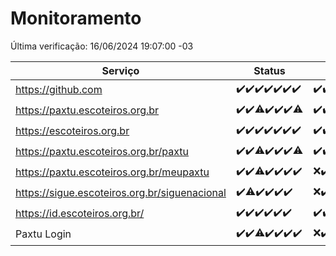 # Monitoramento

Última verificação: 16/06/2024 19:07:00 -03

|Serviço|Status|Últimas 24h|
|---|---|---|
|https://github.com|<span title="2024-06-09: OK=24">✔️</span><span title="2024-06-10: OK=25">✔️</span><span title="2024-06-11: OK=24">✔️</span><span title="2024-06-12: OK=24">✔️</span><span title="2024-06-13: OK=24">✔️</span><span title="2024-06-14: OK=24">✔️</span><span title="2024-06-15: OK=23">✔️</span>|<span title="15/06/2024 20:07:00 -03 : 200">✔️</span><span title="15/06/2024 21:36:00 -03 : 200">✔️</span><span title="15/06/2024 22:59:00 -03 : 200">✔️</span><span title="15/06/2024 23:32:00 -03 : 200">✔️</span><span title="16/06/2024 00:07:00 -03 : 200">✔️</span><span title="16/06/2024 01:08:00 -03 : 200">✔️</span><span title="16/06/2024 02:07:00 -03 : 200">✔️</span><span title="16/06/2024 03:09:00 -03 : 200">✔️</span><span title="16/06/2024 04:07:00 -03 : 200">✔️</span><span title="16/06/2024 05:08:00 -03 : 200">✔️</span><span title="16/06/2024 06:08:00 -03 : 200">✔️</span><span title="16/06/2024 07:06:00 -03 : 200">✔️</span><span title="16/06/2024 08:06:00 -03 : 200">✔️</span><span title="16/06/2024 09:11:00 -03 : 200">✔️</span><span title="16/06/2024 10:07:00 -03 : 200">✔️</span><span title="16/06/2024 11:06:00 -03 : 200">✔️</span><span title="16/06/2024 12:07:00 -03 : 200">✔️</span><span title="16/06/2024 13:07:00 -03 : 200">✔️</span><span title="16/06/2024 14:04:00 -03 : 200">✔️</span><span title="16/06/2024 15:08:00 -03 : 200">✔️</span><span title="16/06/2024 16:07:00 -03 : 200">✔️</span><span title="16/06/2024 17:06:00 -03 : 200">✔️</span><span title="16/06/2024 18:06:00 -03 : 200">✔️</span><span title="16/06/2024 19:07:00 -03 : 200">✔️</span>|
|https://paxtu.escoteiros.org.br|<span title="2024-06-09: OK=24">✔️</span><span title="2024-06-10: OK=25">✔️</span><span title="2024-06-11: OK=23, Falhas=1">⚠️</span><span title="2024-06-12: OK=24">✔️</span><span title="2024-06-13: OK=24">✔️</span><span title="2024-06-14: OK=24">✔️</span><span title="2024-06-15: OK=22, Falhas=1">⚠️</span>|<span title="15/06/2024 20:07:00 -03 : 200">✔️</span><span title="15/06/2024 21:36:00 -03 : 200">✔️</span><span title="15/06/2024 22:59:00 -03 : 200">✔️</span><span title="15/06/2024 23:32:00 -03 : 200">✔️</span><span title="16/06/2024 00:07:00 -03 : 200">✔️</span><span title="16/06/2024 01:08:00 -03 : 200">✔️</span><span title="16/06/2024 02:07:00 -03 : 200">✔️</span><span title="16/06/2024 03:09:00 -03 : 200">✔️</span><span title="16/06/2024 04:07:00 -03 : 200">✔️</span><span title="16/06/2024 05:08:00 -03 : 200">✔️</span><span title="16/06/2024 06:08:00 -03 : 200">✔️</span><span title="16/06/2024 07:06:00 -03 : 200">✔️</span><span title="16/06/2024 08:06:00 -03 : 200">✔️</span><span title="16/06/2024 09:11:00 -03 : 200">✔️</span><span title="16/06/2024 10:07:00 -03 : 200">✔️</span><span title="16/06/2024 11:06:00 -03 : 200">✔️</span><span title="16/06/2024 12:07:00 -03 : 200">✔️</span><span title="16/06/2024 13:07:00 -03 : 200">✔️</span><span title="16/06/2024 14:04:00 -03 : 200">✔️</span><span title="16/06/2024 15:08:00 -03 : 200">✔️</span><span title="16/06/2024 16:07:00 -03 : 200">✔️</span><span title="16/06/2024 17:06:00 -03 : 200">✔️</span><span title="16/06/2024 18:06:00 -03 : 200">✔️</span><span title="16/06/2024 19:07:00 -03 : 200">✔️</span>|
|https://escoteiros.org.br|<span title="2024-06-09: OK=24">✔️</span><span title="2024-06-10: OK=25">✔️</span><span title="2024-06-11: OK=24">✔️</span><span title="2024-06-12: OK=24">✔️</span><span title="2024-06-13: OK=24">✔️</span><span title="2024-06-14: OK=24">✔️</span><span title="2024-06-15: OK=23">✔️</span>|<span title="15/06/2024 20:07:00 -03 : 200">✔️</span><span title="15/06/2024 21:36:00 -03 : 200">✔️</span><span title="15/06/2024 22:59:00 -03 : 200">✔️</span><span title="15/06/2024 23:32:00 -03 : 200">✔️</span><span title="16/06/2024 00:07:00 -03 : 200">✔️</span><span title="16/06/2024 01:08:00 -03 : 200">✔️</span><span title="16/06/2024 02:07:00 -03 : 200">✔️</span><span title="16/06/2024 03:09:00 -03 : 200">✔️</span><span title="16/06/2024 04:07:00 -03 : 200">✔️</span><span title="16/06/2024 05:08:00 -03 : 200">✔️</span><span title="16/06/2024 06:08:00 -03 : 200">✔️</span><span title="16/06/2024 07:06:00 -03 : 200">✔️</span><span title="16/06/2024 08:06:00 -03 : 200">✔️</span><span title="16/06/2024 09:11:00 -03 : 200">✔️</span><span title="16/06/2024 10:07:00 -03 : 200">✔️</span><span title="16/06/2024 11:06:00 -03 : 200">✔️</span><span title="16/06/2024 12:07:00 -03 : 200">✔️</span><span title="16/06/2024 13:07:00 -03 : 200">✔️</span><span title="16/06/2024 14:05:00 -03 : 200">✔️</span><span title="16/06/2024 15:08:00 -03 : 200">✔️</span><span title="16/06/2024 16:07:00 -03 : 200">✔️</span><span title="16/06/2024 17:06:00 -03 : 200">✔️</span><span title="16/06/2024 18:06:00 -03 : 200">✔️</span><span title="16/06/2024 19:07:00 -03 : 200">✔️</span>|
|https://paxtu.escoteiros.org.br/paxtu|<span title="2024-06-09: OK=24">✔️</span><span title="2024-06-10: OK=25">✔️</span><span title="2024-06-11: OK=23, Falhas=1">⚠️</span><span title="2024-06-12: OK=24">✔️</span><span title="2024-06-13: OK=24">✔️</span><span title="2024-06-14: OK=24">✔️</span><span title="2024-06-15: OK=22, Falhas=1">⚠️</span>|<span title="15/06/2024 20:07:00 -03 : 200">✔️</span><span title="15/06/2024 21:36:00 -03 : 200">✔️</span><span title="15/06/2024 22:59:00 -03 : 200">✔️</span><span title="15/06/2024 23:33:00 -03 : 200">✔️</span><span title="16/06/2024 00:07:00 -03 : 200">✔️</span><span title="16/06/2024 01:08:00 -03 : 200">✔️</span><span title="16/06/2024 02:07:00 -03 : 200">✔️</span><span title="16/06/2024 03:09:00 -03 : 200">✔️</span><span title="16/06/2024 04:07:00 -03 : 200">✔️</span><span title="16/06/2024 05:08:00 -03 : 200">✔️</span><span title="16/06/2024 06:08:00 -03 : 200">✔️</span><span title="16/06/2024 07:06:00 -03 : 200">✔️</span><span title="16/06/2024 08:06:00 -03 : 200">✔️</span><span title="16/06/2024 09:11:00 -03 : 200">✔️</span><span title="16/06/2024 10:07:00 -03 : 200">✔️</span><span title="16/06/2024 11:06:00 -03 : 200">✔️</span><span title="16/06/2024 12:07:00 -03 : 200">✔️</span><span title="16/06/2024 13:07:00 -03 : 200">✔️</span><span title="16/06/2024 14:05:00 -03 : 200">✔️</span><span title="16/06/2024 15:08:00 -03 : 200">✔️</span><span title="16/06/2024 16:07:00 -03 : 200">✔️</span><span title="16/06/2024 17:06:00 -03 : 200">✔️</span><span title="16/06/2024 18:06:00 -03 : 200">✔️</span><span title="16/06/2024 19:07:00 -03 : 200">✔️</span>|
|https://paxtu.escoteiros.org.br/meupaxtu|<span title="2024-06-09: OK=24">✔️</span><span title="2024-06-10: OK=25">✔️</span><span title="2024-06-11: OK=23, Falhas=1">⚠️</span><span title="2024-06-12: OK=24">✔️</span><span title="2024-06-13: OK=24">✔️</span><span title="2024-06-14: OK=24">✔️</span><span title="2024-06-15: OK=22">✔️</span>|<span title="15/06/2024 19:07:00 -03 : 0">❌</span><span title="15/06/2024 20:07:00 -03 : 200">✔️</span><span title="15/06/2024 21:36:00 -03 : 200">✔️</span><span title="15/06/2024 22:59:00 -03 : 200">✔️</span><span title="15/06/2024 23:33:00 -03 : 200">✔️</span><span title="16/06/2024 00:07:00 -03 : 200">✔️</span><span title="16/06/2024 01:08:00 -03 : 200">✔️</span><span title="16/06/2024 02:07:00 -03 : 200">✔️</span><span title="16/06/2024 03:09:00 -03 : 200">✔️</span><span title="16/06/2024 04:07:00 -03 : 200">✔️</span><span title="16/06/2024 05:08:00 -03 : 200">✔️</span><span title="16/06/2024 06:08:00 -03 : 200">✔️</span><span title="16/06/2024 07:06:00 -03 : 200">✔️</span><span title="16/06/2024 08:06:00 -03 : 200">✔️</span><span title="16/06/2024 09:11:00 -03 : 200">✔️</span><span title="16/06/2024 10:07:00 -03 : 200">✔️</span><span title="16/06/2024 11:06:00 -03 : 200">✔️</span><span title="16/06/2024 12:07:00 -03 : 200">✔️</span><span title="16/06/2024 13:07:00 -03 : 200">✔️</span><span title="16/06/2024 14:05:00 -03 : 200">✔️</span><span title="16/06/2024 15:08:00 -03 : 200">✔️</span><span title="16/06/2024 16:07:00 -03 : 200">✔️</span><span title="16/06/2024 17:06:00 -03 : 200">✔️</span><span title="16/06/2024 18:06:00 -03 : 200">✔️</span><span title="16/06/2024 19:07:00 -03 : 200">✔️</span>|
|https://sigue.escoteiros.org.br/siguenacional|<span title="2024-06-10: OK=15">✔️</span><span title="2024-06-11: OK=23, Falhas=1">⚠️</span><span title="2024-06-12: OK=24">✔️</span><span title="2024-06-13: OK=24">✔️</span><span title="2024-06-14: OK=24">✔️</span><span title="2024-06-15: OK=22">✔️</span>|<span title="15/06/2024 19:07:00 -03 : 0">❌</span><span title="15/06/2024 20:07:00 -03 : 200">✔️</span><span title="15/06/2024 21:36:00 -03 : 200">✔️</span><span title="15/06/2024 22:59:00 -03 : 200">✔️</span><span title="15/06/2024 23:33:00 -03 : 200">✔️</span><span title="16/06/2024 00:08:00 -03 : 200">✔️</span><span title="16/06/2024 01:08:00 -03 : 200">✔️</span><span title="16/06/2024 02:07:00 -03 : 200">✔️</span><span title="16/06/2024 03:09:00 -03 : 200">✔️</span><span title="16/06/2024 04:07:00 -03 : 200">✔️</span><span title="16/06/2024 05:08:00 -03 : 200">✔️</span><span title="16/06/2024 06:08:00 -03 : 200">✔️</span><span title="16/06/2024 07:06:00 -03 : 200">✔️</span><span title="16/06/2024 08:06:00 -03 : 200">✔️</span><span title="16/06/2024 09:11:00 -03 : 200">✔️</span><span title="16/06/2024 10:07:00 -03 : 200">✔️</span><span title="16/06/2024 11:06:00 -03 : 200">✔️</span><span title="16/06/2024 12:07:00 -03 : 200">✔️</span><span title="16/06/2024 13:07:00 -03 : 200">✔️</span><span title="16/06/2024 14:05:00 -03 : 200">✔️</span><span title="16/06/2024 15:08:00 -03 : 200">✔️</span><span title="16/06/2024 16:07:00 -03 : 200">✔️</span><span title="16/06/2024 17:06:00 -03 : 200">✔️</span><span title="16/06/2024 18:06:00 -03 : 200">✔️</span><span title="16/06/2024 19:07:00 -03 : 200">✔️</span>|
|https://id.escoteiros.org.br/|<span title="2024-06-10: OK=15">✔️</span><span title="2024-06-11: OK=24">✔️</span><span title="2024-06-12: OK=24">✔️</span><span title="2024-06-13: OK=24">✔️</span><span title="2024-06-14: OK=24">✔️</span><span title="2024-06-15: OK=22">✔️</span>|<span title="15/06/2024 19:07:00 -03 : 200">✔️</span><span title="15/06/2024 20:07:00 -03 : 200">✔️</span><span title="15/06/2024 21:36:00 -03 : 200">✔️</span><span title="15/06/2024 22:59:00 -03 : 200">✔️</span><span title="15/06/2024 23:33:00 -03 : 200">✔️</span><span title="16/06/2024 00:08:00 -03 : 200">✔️</span><span title="16/06/2024 01:08:00 -03 : 200">✔️</span><span title="16/06/2024 02:07:00 -03 : 200">✔️</span><span title="16/06/2024 03:09:00 -03 : 200">✔️</span><span title="16/06/2024 04:07:00 -03 : 200">✔️</span><span title="16/06/2024 05:08:00 -03 : 200">✔️</span><span title="16/06/2024 06:08:00 -03 : 200">✔️</span><span title="16/06/2024 07:06:00 -03 : 200">✔️</span><span title="16/06/2024 08:06:00 -03 : 200">✔️</span><span title="16/06/2024 09:11:00 -03 : 200">✔️</span><span title="16/06/2024 10:07:00 -03 : 200">✔️</span><span title="16/06/2024 11:06:00 -03 : 200">✔️</span><span title="16/06/2024 12:07:00 -03 : 200">✔️</span><span title="16/06/2024 13:07:00 -03 : 200">✔️</span><span title="16/06/2024 14:05:00 -03 : 200">✔️</span><span title="16/06/2024 15:08:00 -03 : 200">✔️</span><span title="16/06/2024 16:07:00 -03 : 200">✔️</span><span title="16/06/2024 17:06:00 -03 : 200">✔️</span><span title="16/06/2024 18:06:00 -03 : 200">✔️</span><span title="16/06/2024 19:07:00 -03 : 200">✔️</span>|
|Paxtu Login|<span title="2024-06-09: OK=24">✔️</span><span title="2024-06-10: OK=25">✔️</span><span title="2024-06-11: OK=23, Falhas=1">⚠️</span><span title="2024-06-12: OK=24">✔️</span><span title="2024-06-13: OK=24">✔️</span><span title="2024-06-14: OK=24">✔️</span><span title="2024-06-15: OK=22">✔️</span>|<span title="15/06/2024 19:07:00 -03 : 504">❌</span><span title="15/06/2024 20:07:00 -03 : 200">✔️</span><span title="15/06/2024 21:36:00 -03 : 200">✔️</span><span title="15/06/2024 22:59:00 -03 : 200">✔️</span><span title="15/06/2024 23:33:00 -03 : 200">✔️</span><span title="16/06/2024 00:08:00 -03 : 200">✔️</span><span title="16/06/2024 01:08:00 -03 : 200">✔️</span><span title="16/06/2024 02:07:00 -03 : 200">✔️</span><span title="16/06/2024 03:09:00 -03 : 200">✔️</span><span title="16/06/2024 04:07:00 -03 : 200">✔️</span><span title="16/06/2024 05:08:00 -03 : 200">✔️</span><span title="16/06/2024 06:08:00 -03 : 200">✔️</span><span title="16/06/2024 07:06:00 -03 : 200">✔️</span><span title="16/06/2024 08:06:00 -03 : 200">✔️</span><span title="16/06/2024 09:11:00 -03 : 200">✔️</span><span title="16/06/2024 10:07:00 -03 : 200">✔️</span><span title="16/06/2024 11:06:00 -03 : 200">✔️</span><span title="16/06/2024 12:07:00 -03 : 200">✔️</span><span title="16/06/2024 13:07:00 -03 : 200">✔️</span><span title="16/06/2024 14:05:00 -03 : 200">✔️</span><span title="16/06/2024 15:08:00 -03 : 200">✔️</span><span title="16/06/2024 16:07:00 -03 : 200">✔️</span><span title="16/06/2024 17:06:00 -03 : 200">✔️</span><span title="16/06/2024 18:06:00 -03 : 200">✔️</span><span title="16/06/2024 19:07:00 -03 : 200">✔️</span>|
